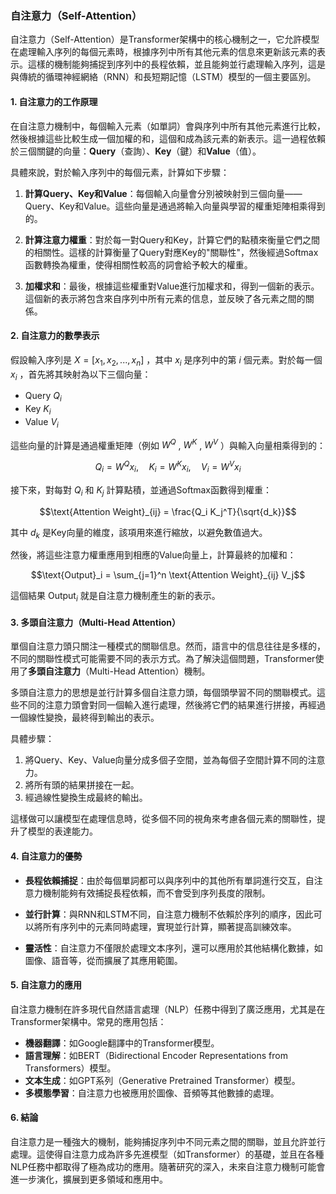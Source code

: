 ### 自注意力（Self-Attention）

自注意力（Self-Attention）是Transformer架構中的核心機制之一，它允許模型在處理輸入序列的每個元素時，根據序列中所有其他元素的信息來更新該元素的表示。這樣的機制能夠捕捉到序列中的長程依賴，並且能夠並行處理輸入序列，這是與傳統的循環神經網絡（RNN）和長短期記憶（LSTM）模型的一個主要區別。

#### 1. 自注意力的工作原理

在自注意力機制中，每個輸入元素（如單詞）會與序列中所有其他元素進行比較，然後根據這些比較生成一個加權的和，這個和成為該元素的新表示。這一過程依賴於三個關鍵的向量：**Query**（查詢）、**Key**（鍵）和**Value**（值）。

具體來說，對於輸入序列中的每個元素，計算如下步驟：

1. **計算Query、Key和Value**：每個輸入向量會分別被映射到三個向量——Query、Key和Value。這些向量是通過將輸入向量與學習的權重矩陣相乘得到的。
   
2. **計算注意力權重**：對於每一對Query和Key，計算它們的點積來衡量它們之間的相關性。這樣的計算衡量了Query對應Key的"關聯性"，然後經過Softmax函數轉換為權重，使得相關性較高的詞會給予較大的權重。

3. **加權求和**：最後，根據這些權重對Value進行加權求和，得到一個新的表示。這個新的表示將包含來自序列中所有元素的信息，並反映了各元素之間的關係。

#### 2. 自注意力的數學表示

假設輸入序列是  $`X = [x_1, x_2, ..., x_n]`$ ，其中  $`x_i`$  是序列中的第  $`i`$  個元素。對於每一個  $`x_i`$ ，首先將其映射為以下三個向量：

- Query  $`Q_i`$ 
- Key  $`K_i`$ 
- Value  $`V_i`$ 

這些向量的計算是通過權重矩陣（例如  $`W^Q`$ ,  $`W^K`$ ,  $`W^V`$ ）與輸入向量相乘得到的：

$$Q_i = W^Q x_i, \quad K_i = W^K x_i, \quad V_i = W^V x_i$$

接下來，對每對  $`Q_i`$  和  $`K_j`$  計算點積，並通過Softmax函數得到權重：

$$\text{Attention Weight}_{ij} = \frac{Q_i K_j^T}{\sqrt{d_k}}$$

其中  $`d_k`$  是Key向量的維度，該項用來進行縮放，以避免數值過大。

然後，將這些注意力權重應用到相應的Value向量上，計算最終的加權和：

$$\text{Output}_i = \sum_{j=1}^n \text{Attention Weight}_{ij} V_j$$

這個結果  $`\text{Output}_i`$  就是自注意力機制產生的新的表示。

#### 3. 多頭自注意力（Multi-Head Attention）

單個自注意力頭只關注一種模式的關聯信息。然而，語言中的信息往往是多樣的，不同的關聯性模式可能需要不同的表示方式。為了解決這個問題，Transformer使用了**多頭自注意力**（Multi-Head Attention）機制。

多頭自注意力的思想是並行計算多個自注意力頭，每個頭學習不同的關聯模式。這些不同的注意力頭會對同一個輸入進行處理，然後將它們的結果進行拼接，再經過一個線性變換，最終得到輸出的表示。

具體步驟：

1. 將Query、Key、Value向量分成多個子空間，並為每個子空間計算不同的注意力。
2. 將所有頭的結果拼接在一起。
3. 經過線性變換生成最終的輸出。

這樣做可以讓模型在處理信息時，從多個不同的視角來考慮各個元素的關聯性，提升了模型的表達能力。

#### 4. 自注意力的優勢

- **長程依賴捕捉**：由於每個單詞都可以與序列中的其他所有單詞進行交互，自注意力機制能夠有效捕捉長程依賴，而不會受到序列長度的限制。
  
- **並行計算**：與RNN和LSTM不同，自注意力機制不依賴於序列的順序，因此可以將所有序列中的元素同時處理，實現並行計算，顯著提高訓練效率。

- **靈活性**：自注意力不僅限於處理文本序列，還可以應用於其他結構化數據，如圖像、語音等，從而擴展了其應用範圍。

#### 5. 自注意力的應用

自注意力機制在許多現代自然語言處理（NLP）任務中得到了廣泛應用，尤其是在Transformer架構中。常見的應用包括：

- **機器翻譯**：如Google翻譯中的Transformer模型。
- **語言理解**：如BERT（Bidirectional Encoder Representations from Transformers）模型。
- **文本生成**：如GPT系列（Generative Pretrained Transformer）模型。
- **多模態學習**：自注意力也被應用於圖像、音頻等其他數據的處理。

#### 6. 結論

自注意力是一種強大的機制，能夠捕捉序列中不同元素之間的關聯，並且允許並行處理。這使得自注意力成為許多先進模型（如Transformer）的基礎，並且在各種NLP任務中都取得了極為成功的應用。隨著研究的深入，未來自注意力機制可能會進一步演化，擴展到更多領域和應用中。
